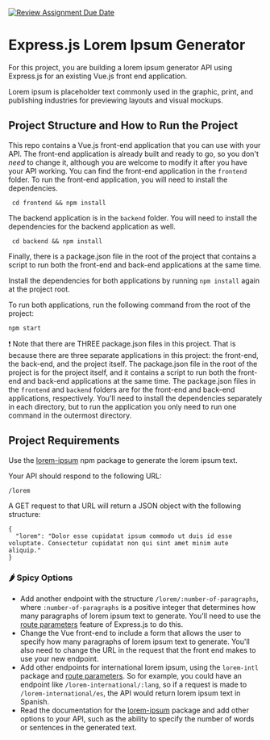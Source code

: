 [![Review Assignment Due Date](https://classroom.github.com/assets/deadline-readme-button-24ddc0f5d75046c5622901739e7c5dd533143b0c8e959d652212380cedb1ea36.svg)](https://classroom.github.com/a/RZIOoUgz)
# Express.js Lorem Ipsum Generator

For this project, you are building a lorem ipsum generator API using Express.js for an existing Vue.js front end application.

Lorem ipsum is placeholder text commonly used in the graphic, print, and publishing industries for previewing layouts and visual mockups.

## Project Structure and How to Run the Project

This repo contains a Vue.js front-end application that you can use with your API. The front-end application is already built and ready to go, so you don't _need_ to change it, although you are welcome to modify it after you have your API working. You can find the front-end application in the `frontend` folder. To run the front-end application, you will need to install the dependencies.

``` cd frontend && npm install```

The backend application is in the `backend` folder. You will need to install the dependencies for the backend application as well.

``` cd backend && npm install```

Finally, there is a package.json file in the root of the project that contains a script to run both the front-end and back-end applications at the same time. 

Install the dependencies for both applications by running `npm install` again at the project root.

To run both applications, run the following command from the root of the project:

``` npm start ```

❗ Note that there are THREE package.json files in this project. That is because there are three separate applications in this project: the front-end, the back-end, and the project itself. The package.json file in the root of the project is for the project itself, and it contains a script to run both the front-end and back-end applications at the same time. The package.json files in the `frontend` and `backend` folders are for the front-end and back-end applications, respectively. You'll need to install the dependencies separately in each directory, but to run the application you only need to run one command in the outermost directory.

## Project Requirements

Use the [lorem-ipsum](https://www.npmjs.com/package/lorem-ipsum) npm package to generate the lorem ipsum text.

Your API should respond to the following URL:

`/lorem`

A GET request to that URL will return a JSON object with the following structure:

```
{
  "lorem": "Dolor esse cupidatat ipsum commodo ut duis id esse voluptate. Consectetur cupidatat non qui sint amet minim aute aliquip."
}
```

### 🌶️ Spicy Options

- Add another endpoint with the structure `/lorem/:number-of-paragraphs`, where `:number-of-paragraphs` is a positive integer that determines how many paragraphs of lorem ipsum text to generate. You'll need to use the [route parameters](https://expressjs.com/en/guide/routing.html#route-parameters) feature of Express.js to do this.
- Change the Vue front-end to include a form that allows the user to specify how many paragraphs of lorem ipsum text to generate. You'll also need to change the URL in the request that the front end makes to use your new endpoint.
- Add other endpoints for international lorem ipsum, using the `lorem-intl` package and [route parameters](https://expressjs.com/en/guide/routing.html#route-parameters). So for example, you could have an endpoint like `/lorem-international/:lang`, so if a request is made to `/lorem-international/es`, the API would return lorem ipsum text in Spanish.
- Read the documentation for the [lorem-ipsum](https://www.npmjs.com/package/lorem-ipsum) package and add other options to your API, such as the ability to specify the number of words or sentences in the generated text.
